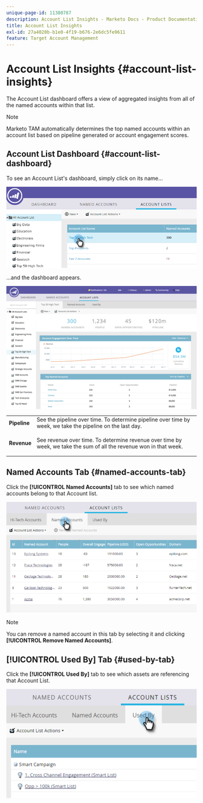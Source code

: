 ```yaml
---
unique-page-id: 11380787
description: Account List Insights - Marketo Docs - Product Documentation
title: Account List Insights
exl-id: 27a4020b-b1e0-4f19-b676-2e6dc5fe9611
feature: Target Account Management
---
```

# Account List Insights {#account-list-insights}

The Account List dashboard offers a view of aggregated insights from all of the named accounts within that list.

>[!NOTE]
>
>Marketo TAM automatically determines the top named accounts within an account list based on pipeline generated or account engagement scores.

## Account List Dashboard {#account-list-dashboard}

To see an Account List's dashboard, simply click on its name...

![](assets/one-new.png)

...and the dashboard appears.

![](assets/two-new-1.png)

<table>
 <tbody>
  <tr>
   <td colspan="1"><strong><span class="uicontrol">Pipeline</span></strong></td>
   <td colspan="1">See the pipeline over time. To determine pipeline over time by week, we take the pipeline on the last day.</td>
  </tr>
  <tr>
   <td><strong><span class="uicontrol">Revenue</span></strong></td>
   <td><p>See revenue over time. To determine revenue over time by week, we take the sum of all the revenue won in that week.</p></td>
  </tr>
 </tbody>
</table>

## Named Accounts Tab {#named-accounts-tab}

Click the **[!UICONTROL Named Accounts]** tab to see which named accounts belong to that Account list.

![](assets/three-1.png)

>[!NOTE]
>
>You can remove a named account in this tab by selecting it and clicking **[!UICONTROL Remove Named Accounts]**.

## [!UICONTROL Used By] Tab {#used-by-tab}

Click the **[!UICONTROL Used By]** tab to see which assets are referencing that Account List.

![](assets/four-2.png)
